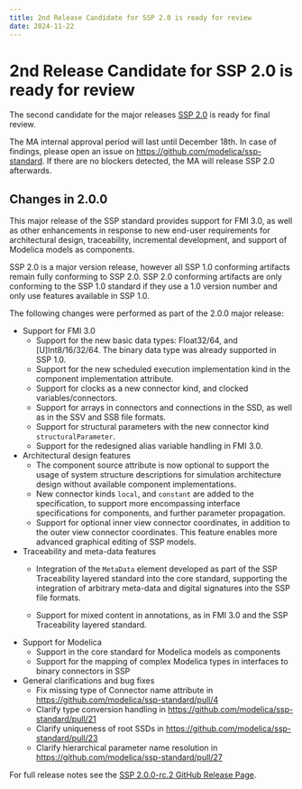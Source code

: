 ```yaml
---
title: 2nd Release Candidate for SSP 2.0 is ready for review
date: 2024-11-22
---
```


# 2nd Release Candidate for SSP 2.0 is ready for review

The second candidate for the major releases [SSP 2.0](https://github.com/modelica/ssp-standard/releases/tag/v2.0-rc.2) is ready for final review.

The MA internal approval period will last until December 18th.
In case of findings, please open an issue on https://github.com/modelica/ssp-standard.
If there are no blockers detected, the MA will release SSP 2.0 afterwards.

## Changes in 2.0.0

This major release of the SSP standard provides support for FMI 3.0, as well as other enhancements in response to new end-user requirements for architectural design, traceability, incremental development, and support of Modelica models as components.

SSP 2.0 is a major version release, however all SSP 1.0 conforming artifacts remain fully conforming to SSP 2.0.
SSP 2.0 conforming artifacts are only conforming to the SSP 1.0 standard if they use a 1.0 version number and only use features available in SSP 1.0.

The following changes were performed as part of the 2.0.0 major release:

* Support for FMI 3.0
  * Support for the new basic data types: Float32/64, and [U]Int8/16/32/64.
    The binary data type was already supported in SSP 1.0.
  * Support for the new scheduled execution implementation kind in the component implementation attribute.
  * Support for clocks as a new connector kind, and clocked variables/connectors.
  * Support for arrays in connectors and connections in the SSD, as well as in the SSV and SSB file formats.
  * Support for structural parameters with the new connector kind `structuralParameter`.
  * Support for the redesigned alias variable handling in FMI 3.0.
* Architectural design features
  * The component source attribute is now optional to support the usage of system structure descriptions for simulation architecture design without available component implementations.
  * New connector kinds `local`, and `constant` are added to the specification, to support more encompassing interface specifications for components, and further parameter propagation.
  * Support for optional inner view connector coordinates, in addition to the outer view connector coordinates.
     This feature enables more advanced graphical editing of SSP models.
* Traceability and meta-data features
  * Integration of the `MetaData` element developed as part of the SSP Traceability layered standard into the core standard, supporting the integration of arbitrary meta-data and digital signatures into the SSP file formats.
     
  * Support for mixed content in annotations, as in FMI 3.0 and the SSP Traceability layered standard.
* Support for Modelica
  * Support in the core standard for Modelica models as components
  * Support for the mapping of complex Modelica types in interfaces to binary connectors in SSP
* General clarifications and bug fixes
  * Fix missing type of Connector name attribute in https://github.com/modelica/ssp-standard/pull/4
  * Clarify type conversion handling in https://github.com/modelica/ssp-standard/pull/21
  * Clarify uniqueness of root SSDs in https://github.com/modelica/ssp-standard/pull/23
  * Clarify hierarchical parameter name resolution in https://github.com/modelica/ssp-standard/pull/27

For full release notes see the [SSP 2.0.0-rc.2 GitHub Release Page](https://github.com/modelica/ssp-standard/releases/tag/v2.0-rc.2).
